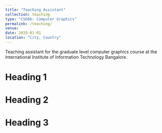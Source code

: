 ```yaml
---
title: "Teaching Assistant"
collection: teaching
type: "CS606: Computer Graphics"
permalink: /teaching/
venue: 
date: 2019-01-01
location: "City, Country"
---
```


Teaching assistant for the graduate level computer graphics course at the International Institute of Information Technology Bangalore.

Heading 1
======

Heading 2
======

Heading 3
======
